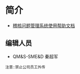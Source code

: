 # 简介

* [稽核问题管理系统使用帮助文档](https://alqin.gitbook.io/aqms-doc/)  

## 编辑人员

* QM&S-SME&D 秦超军

`注意:禁止公司员工外传`

